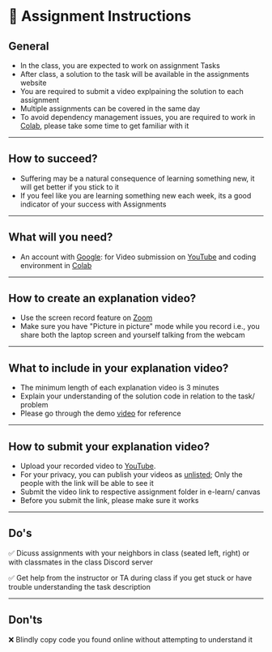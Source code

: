 <br>

# 📜 Assignment Instructions 

## General
  - In the class, you are expected to work on assignment Tasks 
  - After class, a solution to the task will be available in the assignments website
  - You are required to submit a video explpaining the solution to each assignment
  - Multiple assignments can be covered in the same day
  - To avoid dependency management issues, you are required to work in [Colab](https://colab.research.google.com/), please take some time to get familiar with it
  
---
## How to succeed?
  - Suffering may be a natural consequence of learning something new, it will get better if you stick to it
  - If you feel like you are learning something new each week, its a good indicator of your success with Assignments
 
---
## What will you need?
  - An account with [Google](https://accounts.google.com/signup/v2/webcreateaccount?flowName=GlifWebSignIn&flowEntry=SignUp): for Video submission on [YouTube](https://youtu.be/dQw4w9WgXcQ?t=0) and coding environment in [Colab](https://colab.research.google.com/)

---
## How to create an explanation video?
  - Use the screen record feature on [Zoom](https://zoom.us/) 
  - Make sure you have "Picture in picture" mode while you record i.e., you share both the laptop screen and yourself talking from the webcam
  
---
## What to include in your explanation video?
  - The minimum length of each explanation video is 3 minutes
  - Explain your understanding of the solution code in relation to the task/ problem  
  - Please go through the demo [video]() for reference
  
---
## How to submit your explanation video?
  - Upload your recorded video to [YouTube](https://youtu.be/dQw4w9WgXcQ?t=0). 
  - For your privacy, you can publish your videos as [unlisted](https://nbviewer.org/github/poudel-bibek/Intro-to-AI-Assignments/blob/gh-pages/assets/css/unlisted.png); Only the people with the link will be able to see it
  - Submit the video link to respective assignment folder in e-learn/ canvas
  - Before you submit the link, please make sure it works
  
---
## Do's

✅ Dicuss assignments with your neighbors in class (seated left, right) or with classmates in the class Discord server

✅ Get help from the instructor or TA during class if you get stuck or have trouble understanding the task description

---
## Don'ts

❌ Blindly copy code you found online without attempting to understand it

